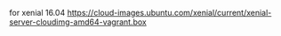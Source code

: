 for xenial 16.04
https://cloud-images.ubuntu.com/xenial/current/xenial-server-cloudimg-amd64-vagrant.box

